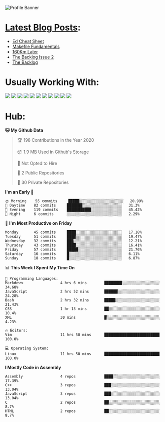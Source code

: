 ![Profile Banner](https://github.com/otherm/otherm/blob/master/readme.png)
# [Latest Blog Posts](https://0066cc.com):
<!-- BLOG-POST-LIST:START -->
- [Ed Cheat Sheet](https://0066cc.com/blog/edCheatSheet/)
- [Makefile Fundamentals](https://0066cc.com/blog/makefile/)
- [160Km Later](https://0066cc.com/blog/running/)
- [The Backlog Issue 2](https://0066cc.com/blog/backlog2/)
- [The Backlog](https://0066cc.com/blog/backlog/)
<!-- BLOG-POST-LIST:END -->
# Usually Working With:
<p float="left">

<img src="https://img.shields.io/badge/c%20-%2300599C.svg?&style=for-the-badge&logo=c&logoColor=white"/>
<img src="https://img.shields.io/badge/c++%20-%2300599C.svg?&style=for-the-badge&logo=c%2B%2B&ogoColor=white"/>

<img src="https://img.shields.io/badge/html5%20-%23E34F26.svg?&style=for-the-badge&logo=html5&logoColor=white"/>
<img src="https://img.shields.io/badge/css3%20-%231572B6.svg?&style=for-the-badge&logo=css3&logoColor=white"/>
<img src="https://img.shields.io/badge/javascript%20-%23323330.svg?&style=for-the-badge&logo=javascript&logoColor=%23F7DF1E"/>

<img src="https://img.shields.io/badge/react%20-%2320232a.svg?&style=for-the-badge&logo=react&logoColor=%2361DAFB"/>
<img src="https://img.shields.io/badge/react_native%20-%2320232a.svg?&style=for-the-badge&logo=react&logoColor=%2361DAFB"/>
<img src="https://img.shields.io/badge/github%20-%23121011.svg?&style=for-the-badge&logo=github&logoColor=white"/>

<img src="https://img.shields.io/badge/markdown-%23000000.svg?&style=for-the-badge&logo=markdown&logoColor=white"/>
<img src="https://img.shields.io/badge/shell_script%20-%23121011.svg?&style=for-the-badge&logo=gnu-bash&logoColor=white"/>
<img src="https://img.shields.io/badge/latex%20-%23008080.svg?&style=for-the-badge&logo=latex&logoColor=white"/>
</p>

# Hub:

<!--START_SECTION:waka-->
**🐱 My Github Data** 

> 🏆 198 Contributions in the Year 2020
 > 
> 📦 1.9 MB Used in Github's Storage 
 > 
> 🚫 Not Opted to Hire
 > 
> 📜 2 Public Repositories
 > 
> 🔑 30 Private Repositories 

**I'm an Early 🐤** 

```text
🌞 Morning    55 commits     █████░░░░░░░░░░░░░░░░░░░░   20.99% 
🌆 Daytime    82 commits     ███████░░░░░░░░░░░░░░░░░░   31.3% 
🌃 Evening    119 commits    ███████████░░░░░░░░░░░░░░   45.42% 
🌙 Night      6 commits      ░░░░░░░░░░░░░░░░░░░░░░░░░   2.29%

```
📅 **I'm Most Productive on Friday** 

```text
Monday       45 commits     ████░░░░░░░░░░░░░░░░░░░░░   17.18% 
Tuesday      51 commits     ████░░░░░░░░░░░░░░░░░░░░░   19.47% 
Wednesday    32 commits     ███░░░░░░░░░░░░░░░░░░░░░░   12.21% 
Thursday     43 commits     ████░░░░░░░░░░░░░░░░░░░░░   16.41% 
Friday       57 commits     █████░░░░░░░░░░░░░░░░░░░░   21.76% 
Saturday     16 commits     █░░░░░░░░░░░░░░░░░░░░░░░░   6.11% 
Sunday       18 commits     █░░░░░░░░░░░░░░░░░░░░░░░░   6.87%

```


📊 **This Week I Spent My Time On** 

```text
💬 Programming Languages: 
Markdown                 4 hrs 6 mins        ████████░░░░░░░░░░░░░░░░░   34.68% 
JavaScript               2 hrs 52 mins       ██████░░░░░░░░░░░░░░░░░░░   24.28% 
Bash                     2 hrs 32 mins       █████░░░░░░░░░░░░░░░░░░░░   21.43% 
CSS                      1 hr 13 mins        ██░░░░░░░░░░░░░░░░░░░░░░░   10.4% 
XML                      30 mins             █░░░░░░░░░░░░░░░░░░░░░░░░   4.23%

🔥 Editors: 
Vim                      11 hrs 50 mins      █████████████████████████   100.0%

💻 Operating System: 
Linux                    11 hrs 50 mins      █████████████████████████   100.0%

```

**I Mostly Code in Assembly** 

```text
Assembly                 4 repos             ████░░░░░░░░░░░░░░░░░░░░░   17.39% 
C++                      3 repos             ███░░░░░░░░░░░░░░░░░░░░░░   13.04% 
JavaScript               3 repos             ███░░░░░░░░░░░░░░░░░░░░░░   13.04% 
C                        2 repos             ██░░░░░░░░░░░░░░░░░░░░░░░   8.7% 
HTML                     2 repos             ██░░░░░░░░░░░░░░░░░░░░░░░   8.7%

```



<!--END_SECTION:waka-->

